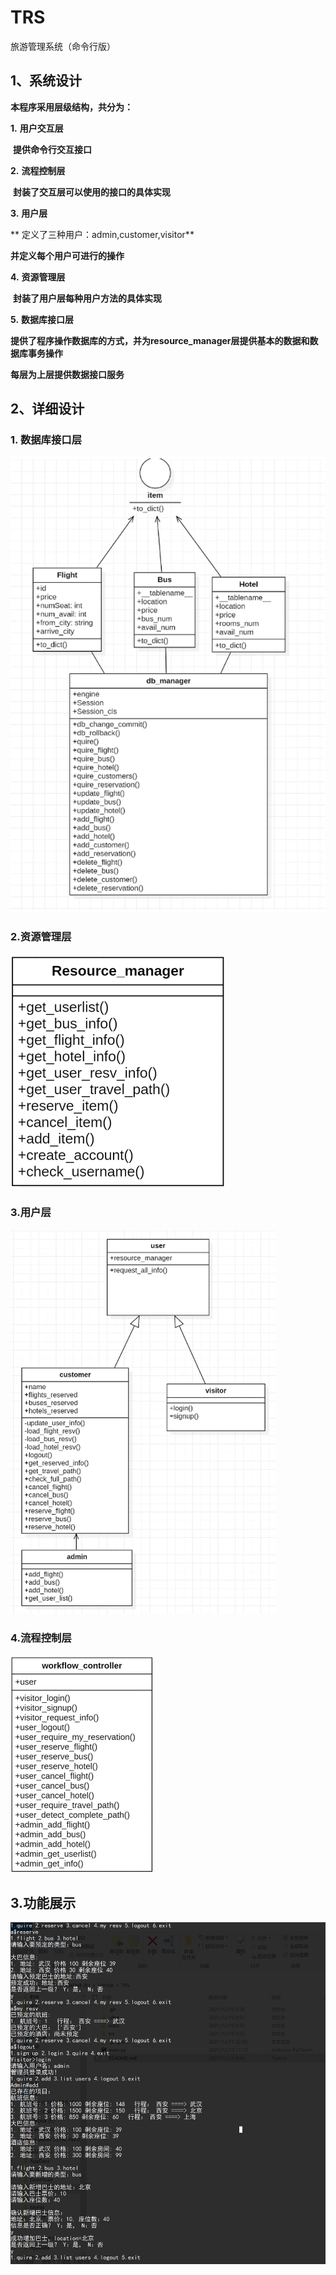 # TRS
旅游管理系统（命令行版）

## 1、系统设计

**本程序采用层级结构，共分为：**

**1.**   **用户交互层**

​	**提供命令行交互接口**

**2.**   **流程控制层**

​	**封装了交互层可以使用的接口的具体实现**

**3.**   **用户层**

**	定义了三种用户：admin,customer,visitor**

**并定义每个用户可进行的操作**

**4.**   **资源管理层**

​	**封装了用户层每种用户方法的具体实现**

**5.**   **数据库接口层**

​	**提供了程序操作数据库的方式，并为resource_manager层提供基本的数据和数据库事务操作**

**每层为上层提供数据接口服务**

 

## 2、详细设计

### 	1. 数据库接口层

![image-20211216004237676](docs\img\image-20211216004237676.png)

### 	2.资源管理层 

<img src="docs\img\image-20211216004341998.png" alt="image-20211216004341998" style="zoom:50%;" />

### 	3.用户层

<img src="docs\img\image-20211216004438043.png" alt="image-20211216004438043" style="zoom:60%;" />

### 	4.流程控制层

​		  	<img src="docs\img\image-20211216004513070.png" alt="image-20211216004513070" style="zoom:50%;" />

## 3.功能展示

<img src="docs\img\image-20211216005029604.png" alt="image-20211216005029604" style="zoom:80%;" />
